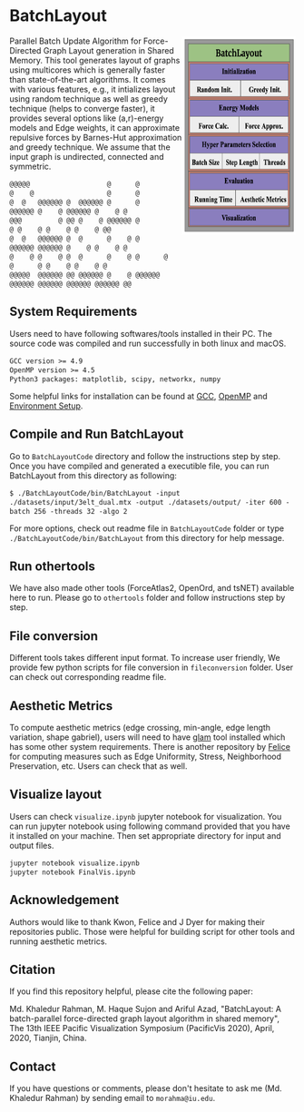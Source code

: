 # BatchLayout

<img align="right" width="200" height="350" src="./BatchLayoutCode/batchlayoutsystem.png">

Parallel Batch Update Algorithm for Force-Directed Graph Layout generation in Shared Memory. This tool generates layout of graphs using multicores which is generally faster than state-of-the-art algorithms. It comes with various features, e.g., it intializes layout using random technique as well as greedy technique (helps to converge faster), it provides several options like (a,r)-energy models and Edge weights, it can approximate repulsive forces by  Barnes-Hut approximation and greedy technique. We assume that the input graph is undirected, connected and symmetric.
```
@@@@@                   @      @                                     
@    @                  @      @                                     
@  @   @@@@@@ @  @@@@@@ @      @      @@@@@@ @    @ @@@@@@ @    @ @  
@@@         @ @@ @    @ @@@@@@ @           @ @    @ @    @ @    @ @@ 
@  @   @@@@@@ @  @      @    @ @      @@@@@@ @@@@@@ @    @ @    @ @  
@    @ @    @ @  @      @    @ @      @    @      @ @    @ @    @ @  
@@@@@  @@@@@@ @@ @@@@@@ @    @ @@@@@@ @@@@@@ @@@@@@ @@@@@@ @@@@@@ @@ 
```

## System Requirements

Users need to have following softwares/tools installed in their PC. The source code was compiled and run successfully in both linux and macOS.
```
GCC version >= 4.9
OpenMP version >= 4.5
Python3 packages: matplotlib, scipy, networkx, numpy
```
Some helpful links for installation can be found at [GCC](https://gcc.gnu.org/install/), [OpenMP](https://clang-omp.github.io) and [Environment Setup](http://heather.cs.ucdavis.edu/~matloff/158/ToolsInstructions.html#compile_openmp).

## Compile and Run BatchLayout

Go to `BatchLayoutCode` directory and follow the instructions step by step. Once you have compiled and generated a executible file, you can run BatchLayout from this directory as following:
```
$ ./BatchLayoutCode/bin/BatchLayout -input ./datasets/input/3elt_dual.mtx -output ./datasets/output/ -iter 600 -batch 256 -threads 32 -algo 2
```
For more options, check out readme file in `BatchLayoutCode` folder or type `./BatchLayoutCode/bin/BatchLayout` from this directory for help message.

## Run othertools

We have also made other tools (ForceAtlas2, OpenOrd, and tsNET) available here to run. Please go to `othertools` folder and follow instructions step by step.

## File conversion
Different tools takes different input format. To increase user friendly, We provide few python scripts for file conversion in `fileconversion` folder. User can check out corresponding readme file.

## Aesthetic Metrics
To compute aesthetic metrics (edge crossing, min-angle, edge length variation, shape gabriel), users will need to have [glam](https://github.com/VIDILabs/glam) tool installed which has some other system requirements. There is another repository by [Felice](https://github.com/felicedeluca/graphmetrics) for computing measures such as Edge Uniformity, Stress, Neighborhood Preservation, etc. Users can check that as well.

## Visualize layout
Users can check `visualize.ipynb` jupyter notebook for visualization. You can run jupyter notebook using following command provided that you have it installed on your machine. Then set appropriate directory for input and output files.
```
jupyter notebook visualize.ipynb
jupyter notebook FinalVis.ipynb
```

## Acknowledgement
Authors would like to thank Kwon, Felice and J Dyer for making their repositories public. Those were helpful for building script for other tools and running aesthetic metrics.

## Citation
If you find this repository helpful, please cite the following paper:

Md. Khaledur Rahman, M. Haque Sujon and Ariful Azad, "BatchLayout: A batch-parallel force-directed graph layout algorithm in shared memory", The 13th IEEE Pacific Visualization Symposium (PacificVis 2020), April, 2020, Tianjin, China.

## Contact
If you have questions or comments, please don't hesitate to ask me (Md. Khaledur Rahman) by sending email to `morahma@iu.edu`.
